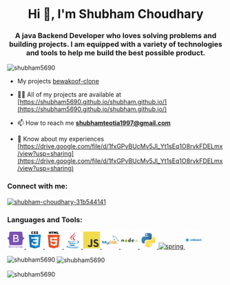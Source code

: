 <h1 align="center">Hi 👋, I'm Shubham Choudhary</h1>
<h3 align="center">A java Backend Developer who loves solving problems and building projects. I am equipped with a variety of technologies and tools to help me build the best possible product.</h3>

<p align="left"> <img src="https://komarev.com/ghpvc/?username=shubham5690&label=Profile%20views&color=0e75b6&style=flat" alt="shubham5690" /> </p>

- My projects [bewakoof-clone](https://shubham5690.github.io/Individual-Project/)

- 👨‍💻 All of my projects are available at [https://shubham5690.github.io/shubham.github.io/](https://shubham5690.github.io/shubham.github.io/)

- 📫 How to reach me **shubhamteotia1997@gmail.com**

- 📄 Know about my experiences [https://drive.google.com/file/d/1fxGPvBUcMv5Jl_Yt1sEq1O8rvkFDELmx/view?usp=sharing](https://drive.google.com/file/d/1fxGPvBUcMv5Jl_Yt1sEq1O8rvkFDELmx/view?usp=sharing)

<h3 align="left">Connect with me:</h3>
<p align="left">
<a href="https://linkedin.com/in/shubham-choudhary-31b544141" target="blank"><img align="center" src="https://raw.githubusercontent.com/rahuldkjain/github-profile-readme-generator/master/src/images/icons/Social/linked-in-alt.svg" alt="shubham-choudhary-31b544141" height="30" width="40" /></a>
</p>

<h3 align="left">Languages and Tools:</h3>
<p align="left"> <a href="https://getbootstrap.com" target="_blank" rel="noreferrer"> <img src="https://raw.githubusercontent.com/devicons/devicon/master/icons/bootstrap/bootstrap-plain-wordmark.svg" alt="bootstrap" width="40" height="40"/> </a> <a href="https://www.w3schools.com/css/" target="_blank" rel="noreferrer"> <img src="https://raw.githubusercontent.com/devicons/devicon/master/icons/css3/css3-original-wordmark.svg" alt="css3" width="40" height="40"/> </a> <a href="https://www.w3.org/html/" target="_blank" rel="noreferrer"> <img src="https://raw.githubusercontent.com/devicons/devicon/master/icons/html5/html5-original-wordmark.svg" alt="html5" width="40" height="40"/> </a> <a href="https://www.java.com" target="_blank" rel="noreferrer"> <img src="https://raw.githubusercontent.com/devicons/devicon/master/icons/java/java-original.svg" alt="java" width="40" height="40"/> </a> <a href="https://developer.mozilla.org/en-US/docs/Web/JavaScript" target="_blank" rel="noreferrer"> <img src="https://raw.githubusercontent.com/devicons/devicon/master/icons/javascript/javascript-original.svg" alt="javascript" width="40" height="40"/> </a> <a href="https://www.mysql.com/" target="_blank" rel="noreferrer"> <img src="https://raw.githubusercontent.com/devicons/devicon/master/icons/mysql/mysql-original-wordmark.svg" alt="mysql" width="40" height="40"/> </a> <a href="https://nodejs.org" target="_blank" rel="noreferrer"> <img src="https://raw.githubusercontent.com/devicons/devicon/master/icons/nodejs/nodejs-original-wordmark.svg" alt="nodejs" width="40" height="40"/> </a> <a href="https://www.python.org" target="_blank" rel="noreferrer"> <img src="https://raw.githubusercontent.com/devicons/devicon/master/icons/python/python-original.svg" alt="python" width="40" height="40"/> </a> <a href="https://spring.io/" target="_blank" rel="noreferrer"> <img src="https://www.vectorlogo.zone/logos/springio/springio-icon.svg" alt="spring" width="40" height="40"/> </a> <a href="https://webpack.js.org" target="_blank" rel="noreferrer"> <img src="https://raw.githubusercontent.com/devicons/devicon/d00d0969292a6569d45b06d3f350f463a0107b0d/icons/webpack/webpack-original-wordmark.svg" alt="webpack" width="40" height="40"/> </a> </p>

<p><img align="left" src="https://github-readme-stats.vercel.app/api/top-langs?username=shubham5690&show_icons=true&locale=en&layout=compact" alt="shubham5690" /></p>

<p>&nbsp;<img align="center" src="https://github-readme-stats.vercel.app/api?username=shubham5690&show_icons=true&locale=en" alt="shubham5690" /></p>

<p><img align="center" src="https://github-readme-streak-stats.herokuapp.com/?user=shubham5690&" alt="shubham5690" /></p>
